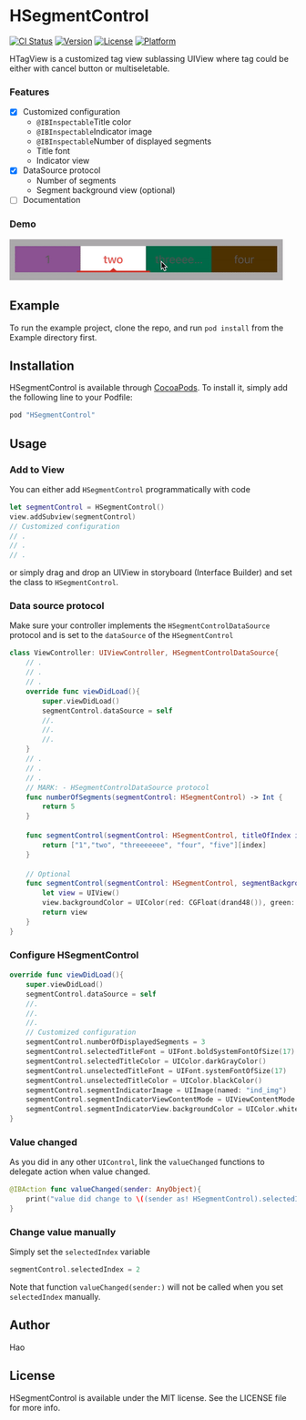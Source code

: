 # HSegmentControl
[![CI Status](http://img.shields.io/travis/popodidi/HSegmentControl.svg?style=flat)](https://travis-ci.org/popodidi/HSegmentControl)
[![Version](https://img.shields.io/cocoapods/v/HSegmentControl.svg?style=flat)](http://cocoapods.org/pods/HSegmentControl)
[![License](https://img.shields.io/cocoapods/l/HSegmentControl.svg?style=flat)](http://cocoapods.org/pods/HSegmentControl)
[![Platform](https://img.shields.io/cocoapods/p/HSegmentControl.svg?style=flat)](http://cocoapods.org/pods/HSegmentControl)

HTagView is a customized tag view sublassing UIView where tag could be either with cancel button or multiseletable.

### Features

- [x] Customized configuration
	- `@IBInspectable`Title color
	- `@IBInspectable`Indicator image
	- `@IBInspectable`Number of displayed segments 
	- Title font
	- Indicator view
- [x] DataSource protocol
	- Number of segments
	- Segment background view (optional)
- [ ] Documentation

### Demo

![](demo.gif)


## Example

To run the example project, clone the repo, and run `pod install` from the Example directory first.


## Installation

HSegmentControl is available through [CocoaPods](http://cocoapods.org). To install
it, simply add the following line to your Podfile:

```ruby
pod "HSegmentControl"
```

## Usage

### Add to View

You can either add `HSegmentControl` programmatically with code

``` swift
let segmentControl = HSegmentControl()
view.addSubview(segmentControl)
// Customized configuration
// .
// .
// .
```

or simply drag and drop an UIView in storyboard (Interface Builder) and set the class to `HSegmentControl`.

### Data source protocol
Make sure your controller implements the `HSegmentControlDataSource` protocol and is set to the `dataSource` of the `HSegmentControl`

```swift
class ViewController: UIViewController, HSegmentControlDataSource{
	// .
	// .
	// .
	override func viewDidLoad(){
		super.viewDidLoad()	
		segmentControl.dataSource = self
		//.
		//.
		//.
	}
	// .
	// .
	// .
	// MARK: - HSegmentControlDataSource protocol
    func numberOfSegments(segmentControl: HSegmentControl) -> Int {
        return 5
    }
    
    func segmentControl(segmentControl: HSegmentControl, titleOfIndex index: Int) -> String {
        return ["1","two", "threeeeeee", "four", "five"][index]
    }
    
    // Optional
    func segmentControl(segmentControl: HSegmentControl, segmentBackgroundViewOfIndex index: Int) -> UIView {
        let view = UIView()
        view.backgroundColor = UIColor(red: CGFloat(drand48()), green: CGFloat(drand48()), blue: CGFloat(drand48()), alpha: 1)
        return view
    }
}
```

### Configure HSegmentControl
```swift
override func viewDidLoad(){
	super.viewDidLoad()
	segmentControl.dataSource = self
	//.
	//.
	//.
	// Customized configuration
	segmentControl.numberOfDisplayedSegments = 3
	segmentControl.selectedTitleFont = UIFont.boldSystemFontOfSize(17)
	segmentControl.selectedTitleColor = UIColor.darkGrayColor()
	segmentControl.unselectedTitleFont = UIFont.systemFontOfSize(17)
	segmentControl.unselectedTitleColor = UIColor.blackColor()
	segmentControl.segmentIndicatorImage = UIImage(named: "ind_img")
	segmentControl.segmentIndicatorViewContentMode = UIViewContentMode.Bottom
	segmentControl.segmentIndicatorView.backgroundColor = UIColor.whiteColor()
}
```

### Value changed
As you did in any other `UIControl`, link the `valueChanged` functions to delegate action when value changed.

```swift
@IBAction func valueChanged(sender: AnyObject){
	print("value did change to \((sender as! HSegmentControl).selectedIndex)")
}
```

### Change value manually
Simply set the `selectedIndex` variable

```swift
segmentControl.selectedIndex = 2
```
Note that function `valueChanged(sender:)` will not be called when you set `selectedIndex` manually.

## Author

Hao


## License

HSegmentControl is available under the MIT license. See the LICENSE file for more info.
